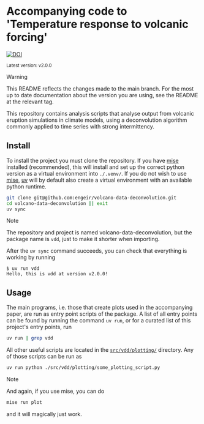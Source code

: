 # Accompanying code to 'Temperature response to volcanic forcing'

[![DOI](https://zenodo.org/badge/742292778.svg)](https://zenodo.org/badge/latestdoi/742292778)

<sup>Latest version: v2.0.0</sup> <!-- x-release-please-version -->

> [!WARNING]
>
> This README reflects the changes made to the main branch. For the most up to date
> documentation about the version you are using, see the README at the relevant tag.

This repository contains analysis scripts that analyse output from volcanic eruption
simulations in climate models, using a deconvolution algorithm commonly applied to time
series with strong intermittency.

## Install

To install the project you must clone the repository. If you have [mise] installed
(recommended), this will install and set up the correct python version as a virtual
environment into `./.venv/`. If you do not wish to use [mise], [uv] will by default also
create a virtual environment with an available python runtime.

```bash
git clone git@github.com:engeir/volcano-data-deconvolution.git
cd volcano-data-deconvolution || exit
uv sync
```

> [!NOTE]
>
> The repository and project is named volcano-data-deconvolution, but the package name
> is `vdd`, just to make it shorter when importing.

After the `uv sync` command succeeds, you can check that everything is working by
running

<!-- x-release-please-start-version -->

```console
$ uv run vdd
Hello, this is vdd at version v2.0.0!
```

<!-- x-release-please-end -->

## Usage

The main programs, i.e. those that create plots used in the accompanying paper, are run
as entry point scripts of the package. A list of all entry points can be found by
running the command `uv run`, or for a curated list of this project's entry points, run

```bash
uv run | grep vdd
```

All other useful scripts are located in the [`src/vdd/plotting/`](./src/vdd/plotting/)
directory. Any of those scripts can be run as

```bash
uv run python ./src/vdd/plotting/some_plotting_script.py
```

> [!NOTE]
>
> And again, if you use mise, you can do
>
> ```bash
> mise run plot
> ```
>
> and it will magically just work.

[mise]: https://mise.jdx.dev/
[uv]: https://docs.astral.sh/uv/
